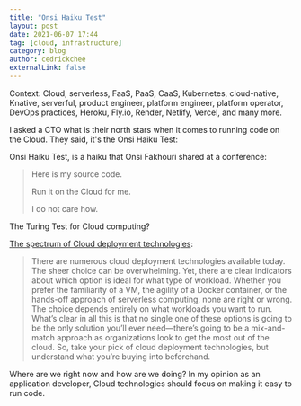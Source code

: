 ```yaml
---
title: "Onsi Haiku Test"
layout: post
date: 2021-06-07 17:44
tag: [cloud, infrastructure]
category: blog
author: cedrickchee
externalLink: false
---
```


Context: Cloud, serverless, FaaS, PaaS, CaaS, Kubernetes, cloud-native, Knative, serverful, product engineer, platform engineer, platform operator, DevOps practices, Heroku, Fly.io, Render, Netlify, Vercel, and many more.

I asked a CTO what is their north stars when it comes to running code on the Cloud. They said, it's the Onsi Haiku Test:

Onsi Haiku Test, is a haiku that Onsi Fakhouri shared at a conference:

> Here is my source code.
> 
> Run it on the Cloud for me.
> 
> I do not care how.

The Turing Test for Cloud computing?

[The spectrum of Cloud deployment technologies](https://thenewstack.io/defining-spectrum-cloud-deployment-technologies/):

> There are numerous cloud deployment technologies available today.
> The sheer choice can be overwhelming. Yet, there are 
> clear indicators about which option is ideal for what type of workload. 
> Whether you prefer the familiarity of a VM, the agility of a Docker 
> container, or the hands-off approach of serverless computing, none are 
> right or wrong. The choice depends entirely on what workloads you want 
> to run. What’s clear in all this is that no single one of these options 
> is going to be the only solution you’ll ever need—there’s going to be a 
> mix-and-match approach as organizations look to get the most out of the 
> cloud. So, take your pick of cloud deployment technologies, but 
> understand what you’re buying into beforehand.

Where are we right now and how are we doing?
In my opinion as an application developer, Cloud technologies should 
focus on making it easy to run code.
